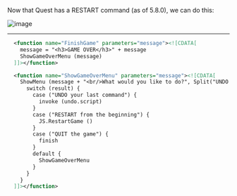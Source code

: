 Now that Quest has a RESTART command (as of 5.8.0), we can do this:

![image](https://user-images.githubusercontent.com/30656341/39849192-b68e5b74-53d0-11e8-98bd-753bc5248a01.png)

---

```xml
  <function name="FinishGame" parameters="message"><![CDATA[
    message = "<h3>GAME OVER</h3>" + message
    ShowGameOverMenu (message)
  ]]></function>
```

```xml
  <function name="ShowGameOverMenu" parameters="message"><![CDATA[
    ShowMenu (message + "<br/>What would you like to do?", Split("UNDO your last command;RESTART from the beginning;QUIT the game", ";"), false) {
      switch (result) {
        case ("UNDO your last command") {
          invoke (undo.script)
        }
        case ("RESTART from the beginning") {
          JS.RestartGame ()
        }
        case ("QUIT the game") {
          finish
        }
        default {
          ShowGameOverMenu
        }
      }
    }
  ]]></function>
```
